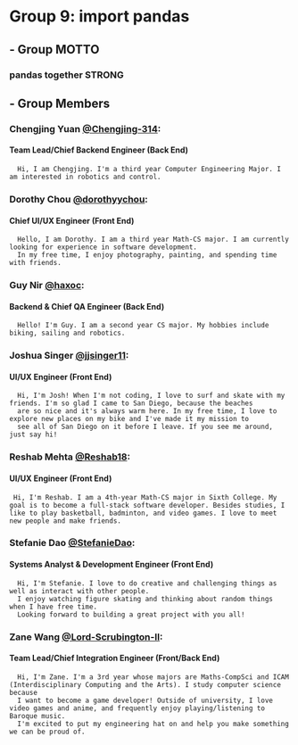 # Group 9: import pandas

## - Group MOTTO

### pandas together **STRONG**

## - Group Members

###  Chengjing Yuan [@Chengjing-314](https://github.com/Chengjing-314): 
#### Team Lead/Chief Backend Engineer (Back End)
      Hi, I am Chengjing. I'm a third year Computer Engineering Major. I am interested in robotics and control.

###  Dorothy Chou [@dorothyychou](https://github.com/dorothyychou):
#### Chief UI/UX Engineer (Front End)
      Hello, I am Dorothy. I am a third year Math-CS major. I am currently looking for experience in software development.
      In my free time, I enjoy photography, painting, and spending time with friends.

###  Guy Nir [@haxoc](https://github.com/haxoc):
#### Backend & Chief QA Engineer (Back End)
      Hello! I'm Guy. I am a second year CS major. My hobbies include biking, sailing and robotics.

###  Joshua Singer [@jjsinger11](https://github.com/jjsinger11):
#### UI/UX Engineer (Front End)
      Hi, I'm Josh! When I'm not coding, I love to surf and skate with my friends. I'm so glad I came to San Diego, because the beaches
      are so nice and it's always warm here. In my free time, I love to explore new places on my bike and I've made it my mission to
      see all of San Diego on it before I leave. If you see me around, just say hi!

###  Reshab Mehta [@Reshab18](https://github.com/Reshab18):
#### UI/UX Engineer (Front End)
     Hi, I'm Reshab. I am a 4th-year Math-CS major in Sixth College. My goal is to become a full-stack software developer. Besides studies, I like to play basketball, badminton, and video games. I love to meet new people and make friends. 

###  Stefanie Dao [@StefanieDao](https://github.com/StefanieDao):
#### Systems Analyst & Development Engineer (Front End)
      Hi, I'm Stefanie. I love to do creative and challenging things as well as interact with other people. 
      I enjoy watching figure skating and thinking about random things when I have free time. 
      Looking forward to building a great project with you all! 

###  Zane Wang [@Lord-Scrubington-II](https://github.com/Lord-Scrubington-II):
#### Team Lead/Chief Integration Engineer (Front/Back End)
      Hi, I'm Zane. I'm a 3rd year whose majors are Maths-CompSci and ICAM (Interdisciplinary Computing and the Arts). I study computer science because   
      I want to become a game developer! Outside of university, I love video games and anime, and frequently enjoy playing/listening to Baroque music.    
      I'm excited to put my engineering hat on and help you make something we can be proud of.
